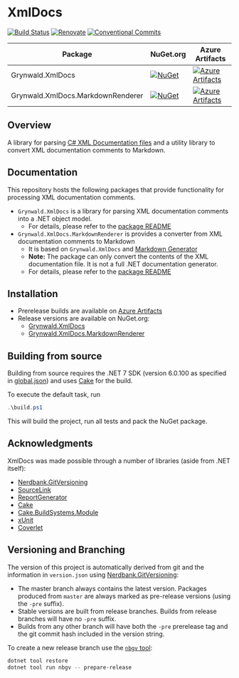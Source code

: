 # XmlDocs

[![Build Status](https://dev.azure.com/ap0llo/OSS/_apis/build/status/xmldocs?branchName=master)](https://dev.azure.com/ap0llo/OSS/_build/latest?definitionId=25&branchName=master)
[![Renovate](https://img.shields.io/badge/Renovate-enabled-brightgreen)](https://renovatebot.com/)
[![Conventional Commits](https://img.shields.io/badge/Conventional%20Commits-1.0.0-green.svg)](https://conventionalcommits.org)

| Package | NuGet.org | Azure Artifacts |
|-|-|-|
| Grynwald.XmlDocs | [![NuGet](https://img.shields.io/nuget/v/Grynwald.XmlDocs.svg?logo=nuget)](https://www.nuget.org/packages/Grynwald.XmlDocs) | [![Azure Artifacts](https://img.shields.io/badge/Azure%20Artifacts-prerelease-yellow.svg?logo=azuredevops)](https://dev.azure.com/ap0llo/OSS/_packaging?_a=feed&feed=PublicCI) |
| Grynwald.XmlDocs.MarkdownRenderer | [![NuGet](https://img.shields.io/nuget/v/Grynwald.XmlDocs.MarkdownRenderer.svg?logo=nuget)](https://www.nuget.org/packages/Grynwald.XmlDocs.MarkdownRenderer) | [![Azure Artifacts](https://img.shields.io/badge/Azure%20Artifacts-prerelease-yellow.svg?logo=azuredevops)](https://dev.azure.com/ap0llo/OSS/_packaging?_a=feed&feed=PublicCI) |

## Overview

A library for parsing  [C# XML Documentation files](https://learn.microsoft.com/en-us/dotnet/csharp/language-reference/xmldoc/) and a utility library to convert XML documentation comments to Markdown.

## Documentation

This repository hosts the following packages that provide functionality for processing XML documentation comments.

- `Grynwald.XmlDocs` is a library for parsing XML documentation comments into a .NET object model.
  - For details, please refer to the [package README](./src/XmlDocs/package/README.md)
- `Grynwald.XmlDocs.MarkdownRenderer` is provides a converter from XML documentation comments to Markdown
  - It is based on `Grynwald.XmlDocs` and [Markdown Generator](https://github.com/ap0llo/markdown-generator)
  - **Note:** The package can only convert the contents of the XML documentation file.
    It is not a full .NET documentation generator.
  - For details, please refer to the [package README](./src/XmlDocs.MarkdownRenderer/package/README.md)


## Installation

- Prerelease builds are available on [Azure Artifacts](https://dev.azure.com/ap0llo/OSS/_artifacts/feed/PublicCI)
- Release versions are available on NuGet.org:
  - [Grynwald.XmlDocs](https://www.nuget.org/packages/Grynwald.XmlDocs)
  - [Grynwald.XmlDocs.MarkdownRenderer](https://www.nuget.org/packages/Grynwald.XmlDocs.MarkdownRenderer)

## Building from source

Building from source requires the .NET 7 SDK (version 6.0.100 as specified in [global.json](./global.json)) and uses [Cake](https://cakebuild.net/) for the build.

To execute the default task, run

```ps1
.\build.ps1
```

This will build the project, run all tests and pack the NuGet package.

## Acknowledgments

XmlDocs was made possible through a number of libraries (aside from .NET itself):

- [Nerdbank.GitVersioning](https://github.com/dotnet/Nerdbank.GitVersioning/)
- [SourceLink](https://github.com/dotnet/sourcelink)
- [ReportGenerator](https://github.com/danielpalme/ReportGenerator)
- [Cake](https://cakebuild.net/)
- [Cake.BuildSystems.Module](https://github.com/cake-contrib/Cake.BuildSystems.Module)
- [xUnit](http://xunit.github.io/)
- [Coverlet](https://github.com/tonerdo/coverlet)


## Versioning and Branching

The version of this project is automatically derived from git and the information
in `version.json` using [Nerdbank.GitVersioning](https://github.com/dotnet/Nerdbank.GitVersioning):

- The master branch  always contains the latest version. 
  Packages produced from `master` are always marked as pre-release versions (using the `-pre` suffix).
- Stable versions are built from release branches. 
  Builds from release branches will have no `-pre` suffix.
- Builds from any other branch will have both the `-pre` prerelease tag and the git commit hash included in the version string.

To create a new release branch use the [`nbgv` tool](https://www.nuget.org/packages/nbgv/):

```ps1
dotnet tool restore
dotnet tool run nbgv -- prepare-release
```
